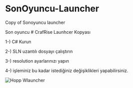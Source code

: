 # SonOyuncu-Launcher
Copy of Sonoyuncu launcher


Son oyuncu # CrafRise Launhcer Kopyası 

1-) C# Kurun


2-) SLN uzantılı dosyayı çalıştırın


3-) resolution ayarlarınızı yapın


4-) işleminiz bu kadar istediğiniz değişiklikleri yapabilirsiniz.



![Hopp Wlauncher](https://github.com/MehmetKerrti/SonOyuncu-Launcher/assets/149891152/5dde109f-cfda-4980-aae2-b98ca50fecf2)
